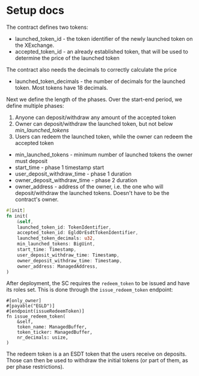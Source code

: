 # Setup docs

The contract defines two tokens:
- launched_token_id - the token identifier of the newly launched token on the XExchange.
- accepted_token_id - an already established token, that will be used to determine the price of the launched token

The contract also needs the decimals to correctly calculate the price
- launched_token_decimals - the number of decimals for the launched token. Most tokens have 18 decimals.

Next we define the length of the phases. Over the start-end period, we define multiple phases:
1) Anyone can deposit/withdraw any amount of the accepted token
2) Owner can deposit/withdraw the launched token, but not below _min_launched_tokens_
3) Users can redeem the launched token, while the owner can redeem the accepted token

- min_launched_tokens - minimum number of launched tokens the owner must deposit
- start_time - phase 1 timestamp start
- user_deposit_withdraw_time - phase 1 duration
- owner_deposit_withdraw_time - phase 2 duration
- owner_address - address of the owner, i.e. the one who will deposit/withdraw the launched tokens. Doesn't have to be the contract's owner.

```rust
#[init]
fn init(
    &self,
    launched_token_id: TokenIdentifier,
    accepted_token_id: EgldOrEsdtTokenIdentifier,
    launched_token_decimals: u32,
    min_launched_tokens: BigUint,
    start_time: Timestamp,
    user_deposit_withdraw_time: Timestamp,
    owner_deposit_withdraw_time: Timestamp,
    owner_address: ManagedAddress,
)
```

After deployment, the SC requires the `redeem_token` to be issued and have its roles set. This is done through the `issue_redeem_token` endpoint:
```
#[only_owner]
#[payable("EGLD")]
#[endpoint(issueRedeemToken)]
fn issue_redeem_token(
    &self,
    token_name: ManagedBuffer,
    token_ticker: ManagedBuffer,
    nr_decimals: usize,
)
```

The redeem token is a an ESDT token that the users receive on deposits. Those can then be used to withdraw the initial tokens (or part of them, as per phase restrictions). 
